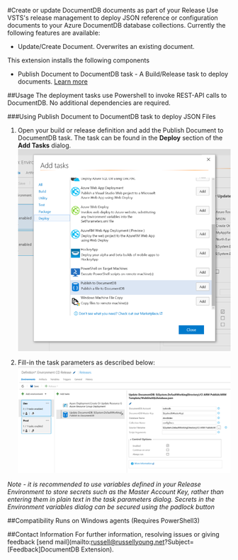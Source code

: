 #Create or update DocumentDB documents as part of your Release
Use VSTS's release management to deploy JSON reference or configuration documents to your Azure DocumentDB database collections. 
Currently the following features are available:
* Update/Create Document. Overwrites an existing document.

This extension installs the following components
* Publish Document to DocumentDB task - A Build/Release task to deploy documents. [Learn more](https://russellyoung.net)

##Usage
The deployment tasks use Powershell to invoke REST-API calls to DocumentDB.  No additional dependencies are required.

###Using Publish Document to DocumentDB task to deploy JSON Files
1. Open your build or release definition and add the Publish Document to DocumentDB task. The task can be found in the **Deploy** section of the **Add Tasks** dialog.
![Add Deployment task](images/docdbtask-1.png)
 
2. Fill-in the task parameters as described below:
![Fill-in task parameters](images/docdbtask-2.png)

*Note - it is recommended to use variables defined in your Release Environment to store secrets such as the Master Account Key, rather than entering them in plain text in the task parameters dialog.  Secrets in the Environment variables dialog can be secured using the padlock button* 

##Compatibility
Runs on Windows agents (Requires PowerShell3)

##Contact Information
For further information, resolving issues or giving feedback [send mail](mailto:russell@russellyoung.net?Subject=[Feedback]DocumentDB Extension).

